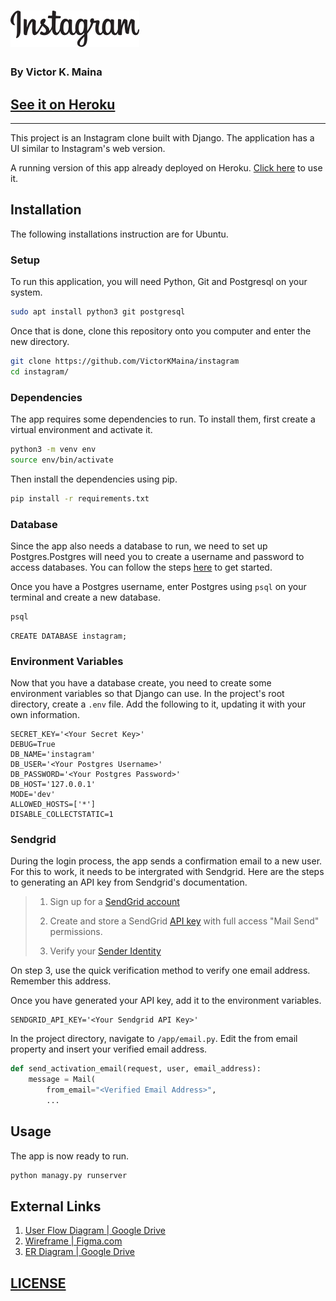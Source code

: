 # ![Instagram Logo](static/images/logo.png)
### By Victor K. Maina
## [See it on Heroku](https://instagram-clone-ip.herokuapp.com/)
---

This project is an Instagram clone built with Django. The application has a UI similar to Instagram's web version.

A running version of this app already deployed on Heroku. [Click here](https://instagram-clone-ip.herokuapp.com/) to use it.

## Installation

The following installations instruction are for Ubuntu.

### Setup

To run this application, you will need Python, Git and Postgresql on your system.

```sh
sudo apt install python3 git postgresql
```

Once that is done, clone this repository onto you computer and enter the new directory.

```sh
git clone https://github.com/VictorKMaina/instagram
cd instagram/
```

### Dependencies

The app requires some dependencies to run. To install them, first create a  virtual environment and activate it.

```sh
python3 -m venv env
source env/bin/activate
```

Then install the dependencies using pip.

```sh
pip install -r requirements.txt
```

### Database

Since the app also needs a database to run, we need to set up Postgres.Postgres will need you to create a username and password to access databases. You can follow the steps [here](https://www.postgresql.org/docs/8.0/sql-createuser.html) to get started.

Once you have a Postgres username, enter Postgres using `psql` on your terminal and create a new database.

```sh
psql
```
```postgres
CREATE DATABASE instagram;
```

### Environment Variables

Now that you have a database create, you need to create some environment variables so that Django can use. In the project's root directory, create a `.env` file. Add the following to it, updating it with your own information.

```
SECRET_KEY='<Your Secret Key>'
DEBUG=True
DB_NAME='instagram'
DB_USER='<Your Postgres Username>'
DB_PASSWORD='<Your Postgres Password>'
DB_HOST='127.0.0.1'
MODE='dev'
ALLOWED_HOSTS=['*']
DISABLE_COLLECTSTATIC=1
``` 

### Sendgrid

During the login process, the app sends a confirmation email to a new user. For this to work, it needs to be intergrated with Sendgrid. Here are the steps to generating an API key from Sendgrid's documentation.

>1. Sign up for a [SendGrid account](https://signup.sendgrid.com/)
>
>2. Create and store a SendGrid [API key](https://app.sendgrid.com/settings/api_keys) with full access "Mail Send" permissions.
>
>3. Verify your [Sender Identity](https://sendgrid.com/docs/for-developers/sending-email/sender-identity/)

On step 3, use the quick verification method to verify one email address. Remember this address.

Once you have generated your API key, add it to the environment variables.

```
SENDGRID_API_KEY='<Your Sendgrid API Key>'
```

In the project directory, navigate to `/app/email.py`. Edit the from email property and insert your verified email address.

```python
def send_activation_email(request, user, email_address):
    message = Mail(
        from_email="<Verified Email Address>",
        ...
```

## Usage

The app is now ready to run. 

```sh
python managy.py runserver
```

## External Links

1. [User Flow Diagram | Google Drive](https://drive.google.com/file/d/1S_cTUnkkmoTWZXHHpe-mEcUMS8084xsY/view?usp=sharing)
2. [Wireframe | Figma.com](https://www.figma.com/file/Vyoaw3cvw24Je2YWYRNRLV/Instagram-Clone?node-id=0%3A1)
2. [ER Diagram | Google Drive](https://drive.google.com/file/d/1wVSowmUe-68efjLQDlviJM2vPng4KTCo/view?usp=sharing)

## [LICENSE](LICENSE/)